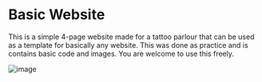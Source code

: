 # Basic Website

This is a simple 4-page website made for a tattoo parlour that can be used as a template for basically any website. This was done as practice and is contains basic code and images. You are welcome to use this freely. 

![image](https://user-images.githubusercontent.com/30116824/150642149-1c6e560c-a179-41b8-ad7b-670a7acb4669.png)
